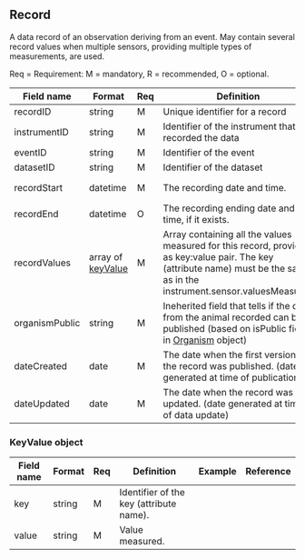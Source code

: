 ## Record

A data record of an observation deriving from an event. May contain several record values when multiple sensors, providing multiple types of measurements, are used.

Req = Requirement: M = mandatory, R = recommended, O = optional.

| Field name | Format | Req | Definition | Example | Reference |
| ---------- | ------ | --- | ---------- | ------- | --------- |
| recordID | string | M | Unique identifier for a record | | |
| instrumentID | string | M | Identifier of the instrument that recorded the data |  | |
| eventID | string | M | Identifier of the event |  | |
| datasetID | string | M | Identifier of the dataset |  | |
| recordStart | datetime | M | The recording date and time. | 2009-05-21T12:00:00Z | |
| recordEnd | datetime | O | The recording ending date and time, if it exists. | 2009-05-21T13:00:00Z | |
| recordValues | array of [keyValue](#keyvalue-object) | M | Array containing all the values measured for this record, provided as key:value pair. The key (attribute name) must be the same as in the instrument.sensor.valuesMeasured | {"distance" : "2981", "azimuth" : "79.24", "elevation" : "3.51"} | (see KeyValue object) |
| organismPublic | string | M | Ineherited field that tells if the data from the animal recorded can be published (based on isPublic field in [Organism](organism.md) object) | true | |
| dateCreated | date | M | The date when the first version of the record was published. (date generated at time of publication) |  |
| dateUpdated | date | M | The date when the record was last updated. (date generated at time of data update) |  |


### KeyValue object
| Field name | Format | Req | Definition | Example | Reference |
| ---------- | ------ | --- | ---------- | ------- | --------- |
| key | string | M | Identifier of the key (attribute name). | | |
| value | string | M | Value measured. | | |
